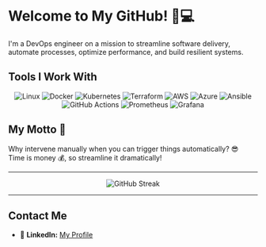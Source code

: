 # Welcome to My GitHub! 🚀💻
I'm a DevOps engineer on a mission to streamline software delivery, automate processes, optimize performance, and build resilient systems.


## Tools I Work With

<p align="center">
    <img src="https://img.shields.io/badge/Linux-FCC624?style=flat-square&logo=linux&logoColor=black" alt="Linux"/>
    <img src="https://img.shields.io/badge/Docker-2496ED?style=flat-square&logo=docker&logoColor=white" alt="Docker"/>
    <img src="https://img.shields.io/badge/Kubernetes-326CE5?style=flat-square&logo=kubernetes&logoColor=white" alt="Kubernetes"/>
    <img src="https://img.shields.io/badge/Terraform-7B42BC?style=flat-square&logo=terraform&logoColor=white" alt="Terraform"/>
    <img src="https://img.shields.io/badge/AWS-232F3E?style=flat-square&logo=amazon-aws&logoColor=white" alt="AWS"/>
    <img src="https://img.shields.io/badge/Azure-0078D4?style=flat-square&logo=microsoft-azure&logoColor=white" alt="Azure"/>
    <img src="https://img.shields.io/badge/Ansible-EE0000?style=flat-square&logo=ansible&logoColor=white" alt="Ansible"/>
    <img src="https://img.shields.io/badge/GitHub_Actions-2088FF?style=flat-square&logo=github-actions&logoColor=white" alt="GitHub Actions"/>
    <img src="https://img.shields.io/badge/Prometheus-E6522C?style=flat-square&logo=prometheus&logoColor=white" alt="Prometheus"/>
    <img src="https://img.shields.io/badge/Grafana-F46800?style=flat-square&logo=grafana&logoColor=white" alt="Grafana"/>
</p>


## My Motto 🎯
Why intervene manually when you can trigger things automatically? 😎  
Time is money 💰, so streamline it dramatically!

---

<p align="center">
    <img src="https://github-readme-streak-stats.herokuapp.com/?user=MeenalJy&theme=dark&date_format=M%20j%5B%2C%20Y%5D" alt="GitHub Streak"/>
</p>

---

## Contact Me
- 💼 **LinkedIn:** [My Profile](https://www.linkedin.com/in/meenal-jyotika)
<!--
**MeenalJy/MeenalJy** is a ✨ _special_ ✨ repository because its `README.md` (this file) appears on your GitHub profile.

Here are some ideas to get you started:
-->
